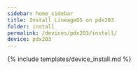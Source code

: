 ```yaml
---
sidebar: home_sidebar
title: Install LineageOS on pdx203
folder: install
permalink: /devices/pdx203/install/
device: pdx203
---
```

{% include templates/device_install.md %}
